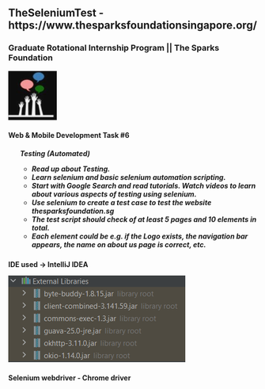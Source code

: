 <h2> TheSeleniumTest - https://www.thesparksfoundationsingapore.org/ </h2>

<p><h3> Graduate Rotational Internship Program ||
The Sparks Foundation </h3></p>
<p> <img src ="images/tsf-logo.jpg/"> </>

<h4> <b>Web & Mobile Development Task #6 </b> </h4>

<p> <h5> <ul>Testing (Automated)<ul/></p>

<li> Read up about Testing. </>
<li> Learn selenium and basic selenium automation scripting. </>
<li> Start with Google Search and read tutorials. Watch videos to learn about various aspects of testing using selenium. </>
<li> Use selenium to create a test case to test the website thesparksfoundation.sg </>
<li> The test script should check of at least 5 pages and 10 elements in total. </>
<li> Each element could be e.g. if the Logo exists, the navigation bar appears, the name on about us page is correct, etc. </> </h5>


<h4> IDE used -> IntelliJ IDEA </>
<p> <img src ="images/libraries.png/"> </>
<h4> Selenium webdriver - Chrome driver </>
